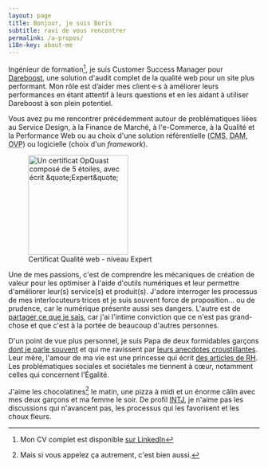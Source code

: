 ```yaml
---
layout: page
title: Bonjour, je suis Boris
subtitle: ravi de vous rencontrer
permalink: /a-propos/
i18n-key: about-me
---
```


Ingénieur de formation[^1], je suis <span lang="en">Customer Success
Manager</span> pour
[Dareboost](https://www.dareboost.com/ 'Analyse de site Web, Test de Performance et Audit qualité - DareBoost'),
une solution d'audit complet de la qualité web pour un site plus performant. Mon
rôle est d’aider mes client·e·s à améliorer leurs performances en étant attentif
à leurs questions et en les aidant à utiliser Dareboost à son plein potentiel.

Vous avez pu me rencontrer précédemment autour de problématiques liées au
Service Design, à la Finance de Marché, à l'e-Commerce, à la Qualité et la
Performance Web ou au choix d'une solution référentielle
(<abbr lang="en" title="Content Management System">CMS</abbr>,
<abbr lang="en" title="Digital Asset Management">DAM</abbr>,
<abbr lang="en" title="Online Video Platform">OVP</abbr>) ou logicielle (choix
d'un <em lang="en">framework</em>).

<figure>
  <a href="https://certified.opquast.com/certificate/V085B7/"><img role="img" src="/assets/images/shared/issuer_v085b7.svg" loading="lazy" width="200" height="200" alt="Un certificat OpQuast composé de 5 étoiles, avec écrit &quote;Expert&quote;"></a>
  <figcaption>Certificat Qualité web - niveau Expert</figcaption>
</figure>

Une de mes passions, c'est de comprendre les mécaniques de création de valeur
pour les optimiser à l'aide d'outils numériques et leur permettre d'améliorer
leur(s) service(s) et produit(s). J'adore interroger les processus de mes
interlocuteurs·trices et je suis souvent force de proposition… ou de prudence,
car le numérique présente aussi ses dangers. L'autre est de
[partager ce que je sais](/partager/), car j'ai l'intime conviction que ce n'est
pas grand-chose et que c'est à la portée de beaucoup d'autres personnes.

D'un point de vue plus personnel, je suis Papa de deux formidables garçons
[dont je parle souvent](/community/mon-pire-client-a-cinq-ans/ 'Mon pire client a cinq ans | Boris Schapira')
et qui me ravissent par [leurs anecdotes croustillantes](/papa/). Leur mère,
l'amour de ma vie est une princesse qui écrit
[des articles de RH](https://libelilou.github.io/ 'Princesse RH'). Les
problématiques sociales et sociétales me tiennent à cœur, notamment celles qui
concernent l'Égalité.

J'aime les chocolatines[^choc] le matin, une pizza à midi et un énorme câlin
avec mes deux garçons et ma femme le soir. De profil
[INTJ](https://fr.wikipedia.org/wiki/INTJ), je n'aime pas les discussions qui
n'avancent pas, les processus qui les favorisent et les choux fleurs.

[^choc]: Mais si vous appelez ça autrement, c'est bien aussi.
[^1]:
    Mon CV complet est disponible
    [sur LinkedIn](https://www.linkedin.com/in/borisschapira/?locale=fr_FR 'CV de Boris SCHAPIRA sur LinkedIn')
